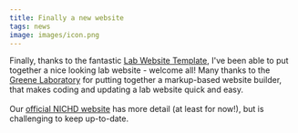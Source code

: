 ```yaml
---
title: Finally a new website
tags: news
image: images/icon.png
---
```

Finally, thanks to the fantastic [Lab Website Template](https://github.com/greenelab/lab-website-template), I've been able to put together a nice looking lab website - welcome all! Many thanks to the [Greene Laboratory](https://github.com/greenelab) for putting together a markup-based website builder, that makes coding and updating a lab website quick and easy.
<br>
<br>
Our [official NICHD website](https://www.nichd.nih.gov/research/atNICHD/Investigators/burgess) has more detail (at least for now!), but is challenging to keep up-to-date.
